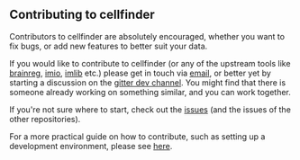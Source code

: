 ## Contributing to cellfinder

Contributors to cellfinder are absolutely encouraged, whether you want to fix 
bugs, or add new features to better suit your data.

If you would like to contribute to cellfinder (or any of the upstream tools
like [brainreg](https://github.com/brainglobe/brainreg), 
[imio](https://github.com/adamltyson/imio),
[imlib](https://github.com/adamltyson/imlib) etc.) please get in touch via
[email](mailto:adam.tyson@ucl.ac.uk?subject=cellfinder-development), or 
better yet by starting a discussion on the 
[gitter dev channel](https://gitter.im/cellfinder/dev). You might find that 
there is someone already working on something similar, and you can work 
together.

If you're not sure where to start, check out the
[issues](https://github.com/SainsburyWellcomeCentre/cellfinder/issues) (and 
the issues of the other repositories).

For a more practical guide on how to contribute, such as setting up a 
development environment, please see 
[here](https://docs.cellfinder.info/for-developers/contributing-to-cellfinder).